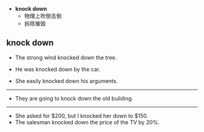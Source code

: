 

- **knock down**
    - 物理上吹倒击倒
    - 拆除摧毁


## knock down

- The strong wind knocked down the tree.
- He was knocked down by the car.

- She easily knocked down his arguments.

---

- They are going to knock down the old building.

---

- She asked for $200, but I knocked her down to $150.
- The salesman knocked down the price of the TV by 20%.
